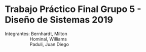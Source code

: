 # Trabajo Práctico Final Grupo 5 - Diseño de Sistemas 2019
Integrantes: Bernhardt, Milton <br />
&nbsp;&nbsp;&nbsp;&nbsp;&nbsp;&nbsp;&nbsp;&nbsp;&nbsp;&nbsp;&nbsp;&nbsp;&nbsp;&nbsp;&nbsp;&nbsp;&nbsp;&nbsp;&nbsp;&nbsp;Hominal, Williams <br />
&nbsp;&nbsp;&nbsp;&nbsp;&nbsp;&nbsp;&nbsp;&nbsp;&nbsp;&nbsp;&nbsp;&nbsp;&nbsp;&nbsp;&nbsp;&nbsp;&nbsp;&nbsp;&nbsp;&nbsp;Paduli, Juan Diego <br />